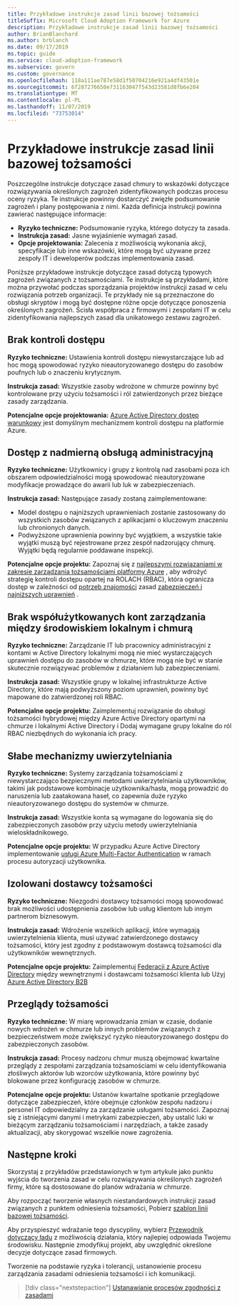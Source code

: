 ```yaml
---
title: Przykładowe instrukcje zasad linii bazowej tożsamości
titleSuffix: Microsoft Cloud Adoption Framework for Azure
description: Przykładowe instrukcje zasad linii bazowej tożsamości
author: BrianBlanchard
ms.author: brblanch
ms.date: 09/17/2019
ms.topic: guide
ms.service: cloud-adoption-framework
ms.subservice: govern
ms.custom: governance
ms.openlocfilehash: 118a111ae787e58d1f50704216e921a4df43501e
ms.sourcegitcommit: 6f287276650e731163047f543d23581d8fb6e204
ms.translationtype: MT
ms.contentlocale: pl-PL
ms.lasthandoff: 11/07/2019
ms.locfileid: "73753014"
---
```

# <a name="identity-baseline-sample-policy-statements"></a>Przykładowe instrukcje zasad linii bazowej tożsamości

Poszczególne instrukcje dotyczące zasad chmury to wskazówki dotyczące rozwiązywania określonych zagrożeń zidentyfikowanych podczas procesu oceny ryzyka. Te instrukcje powinny dostarczyć zwięzłe podsumowanie zagrożeń i plany postępowania z nimi. Każda definicja instrukcji powinna zawierać następujące informacje:

- **Ryzyko techniczne:** Podsumowanie ryzyka, którego dotyczy ta zasada.
- **Instrukcja zasad:** Jasne wyjaśnienie wymagań zasad.
- **Opcje projektowania:** Zalecenia z możliwością wykonania akcji, specyfikacje lub inne wskazówki, które mogą być używane przez zespoły IT i deweloperów podczas implementowania zasad.

Poniższe przykładowe instrukcje dotyczące zasad dotyczą typowych zagrożeń związanych z tożsamościami. Te instrukcje są przykładami, które można przywołać podczas sporządzania projektów instrukcji zasad w celu rozwiązania potrzeb organizacji. Te przykłady nie są przeznaczone do obsługi skryptów i mogą być dostępne różne opcje dotyczące ponoszenia określonych zagrożeń. Ścisła współpraca z firmowymi i zespołami IT w celu zidentyfikowania najlepszych zasad dla unikatowego zestawu zagrożeń.

## <a name="lack-of-access-controls"></a>Brak kontroli dostępu

**Ryzyko techniczne:** Ustawienia kontroli dostępu niewystarczające lub ad hoc mogą spowodować ryzyko nieautoryzowanego dostępu do zasobów poufnych lub o znaczeniu krytycznym.

**Instrukcja zasad:** Wszystkie zasoby wdrożone w chmurze powinny być kontrolowane przy użyciu tożsamości i ról zatwierdzonych przez bieżące zasady zarządzania.

**Potencjalne opcje projektowania:** [Azure Active Directory dostęp warunkowy](https://docs.microsoft.com/azure/active-directory/conditional-access/overview) jest domyślnym mechanizmem kontroli dostępu na platformie Azure.

## <a name="overprovisioned-access"></a>Dostęp z nadmierną obsługą administracyjną

**Ryzyko techniczne:** Użytkownicy i grupy z kontrolą nad zasobami poza ich obszarem odpowiedzialności mogą spowodować nieautoryzowane modyfikacje prowadzące do awarii lub luk w zabezpieczeniach.

**Instrukcja zasad:** Następujące zasady zostaną zaimplementowane:

- Model dostępu o najniższych uprawnieniach zostanie zastosowany do wszystkich zasobów związanych z aplikacjami o kluczowym znaczeniu lub chronionych danych.
- Podwyższone uprawnienia powinny być wyjątkiem, a wszystkie takie wyjątki muszą być rejestrowane przez zespół nadzorujący chmurę. Wyjątki będą regularnie poddawane inspekcji.

**Potencjalne opcje projektu:** Zapoznaj się z [najlepszymi rozwiązaniami w zakresie zarządzania tożsamościami platformy Azure](https://docs.microsoft.com/azure/security/azure-security-identity-management-best-practices) , aby wdrożyć strategię kontroli dostępu opartej na ROLACH (RBAC), która ogranicza dostęp w zależności od [potrzeb znajomości](https://wikipedia.org/wiki/Need_to_know) zasad [zabezpieczeń i najniższych uprawnień](https://wikipedia.org/wiki/Principle_of_least_privilege) .

## <a name="lack-of-shared-management-accounts-between-on-premises-and-the-cloud"></a>Brak współużytkowanych kont zarządzania między środowiskiem lokalnym i chmurą

**Ryzyko techniczne:** Zarządzanie IT lub pracownicy administracyjni z kontami w Active Directory lokalnymi mogą nie mieć wystarczających uprawnień dostępu do zasobów w chmurze, które mogą nie być w stanie skutecznie rozwiązywać problemów z działaniem lub zabezpieczeniami.

**Instrukcja zasad:** Wszystkie grupy w lokalnej infrastrukturze Active Directory, które mają podwyższony poziom uprawnień, powinny być mapowane do zatwierdzonej roli RBAC.

**Potencjalne opcje projektu:** Zaimplementuj rozwiązanie do obsługi tożsamości hybrydowej między Azure Active Directory opartymi na chmurze i lokalnymi Active Directory i Dodaj wymagane grupy lokalne do ról RBAC niezbędnych do wykonania ich pracy.

## <a name="weak-authentication-mechanisms"></a>Słabe mechanizmy uwierzytelniania

**Ryzyko techniczne:** Systemy zarządzania tożsamościami z niewystarczająco bezpiecznymi metodami uwierzytelniania użytkowników, takimi jak podstawowe kombinacje użytkownika/hasła, mogą prowadzić do naruszenia lub zaatakowana haseł, co zapewnia duże ryzyko nieautoryzowanego dostępu do systemów w chmurze.

**Instrukcja zasad:** Wszystkie konta są wymagane do logowania się do zabezpieczonych zasobów przy użyciu metody uwierzytelniania wieloskładnikowego.

**Potencjalne opcje projektu:** W przypadku Azure Active Directory implementowanie [usługi Azure Multi-Factor Authentication](https://docs.microsoft.com/azure/active-directory/authentication/concept-mfa-howitworks) w ramach procesu autoryzacji użytkownika.

## <a name="isolated-identity-providers"></a>Izolowani dostawcy tożsamości

**Ryzyko techniczne:** Niezgodni dostawcy tożsamości mogą spowodować brak możliwości udostępnienia zasobów lub usług klientom lub innym partnerom biznesowym.

**Instrukcja zasad:** Wdrożenie wszelkich aplikacji, które wymagają uwierzytelnienia klienta, musi używać zatwierdzonego dostawcy tożsamości, który jest zgodny z podstawowym dostawcą tożsamości dla użytkowników wewnętrznych.

**Potencjalne opcje projektu:** Zaimplementuj [Federacji z Azure Active Directory](https://docs.microsoft.com/azure/active-directory/hybrid/whatis-fed) między wewnętrznymi i dostawcami tożsamości klienta lub Użyj [Azure Active Directory B2B](https://docs.microsoft.com/azure/active-directory/b2b/what-is-b2b)

## <a name="identity-reviews"></a>Przeglądy tożsamości

**Ryzyko techniczne:** W miarę wprowadzania zmian w czasie, dodanie nowych wdrożeń w chmurze lub innych problemów związanych z bezpieczeństwem może zwiększyć ryzyko nieautoryzowanego dostępu do zabezpieczonych zasobów.

**Instrukcja zasad:** Procesy nadzoru chmur muszą obejmować kwartalne przeglądy z zespołami zarządzania tożsamościami w celu identyfikowania złośliwych aktorów lub wzorców użytkowania, które powinny być blokowane przez konfigurację zasobów w chmurze.

**Potencjalne opcje projektu:** Ustanów kwartalne spotkanie przeglądowe dotyczące zabezpieczeń, które obejmuje członków zespołu nadzoru i personel IT odpowiedzialny za zarządzanie usługami tożsamości. Zapoznaj się z istniejącymi danymi i metrykami zabezpieczeń, aby ustalić luki w bieżącym zarządzaniu tożsamościami i narzędziach, a także zasady aktualizacji, aby skorygować wszelkie nowe zagrożenia.

## <a name="next-steps"></a>Następne kroki

Skorzystaj z przykładów przedstawionych w tym artykule jako punktu wyjścia do tworzenia zasad w celu rozwiązywania określonych zagrożeń firmy, które są dostosowane do planów wdrażania w chmurze.

Aby rozpocząć tworzenie własnych niestandardowych instrukcji zasad związanych z punktem odniesienia tożsamości, Pobierz [szablon linii bazowej tożsamości](./template.md).

Aby przyspieszyć wdrażanie tego dyscypliny, wybierz [Przewodnik dotyczący ładu](../guides/index.md) z możliwością działania, który najlepiej odpowiada Twojemu środowisku. Następnie zmodyfikuj projekt, aby uwzględnić określone decyzje dotyczące zasad firmowych.

Tworzenie na podstawie ryzyka i tolerancji, ustanowienie procesu zarządzania zasadami odniesienia tożsamości i ich komunikacji.

> [!div class="nextstepaction"]
> [Ustanawianie procesów zgodności z zasadami](./compliance-processes.md)
